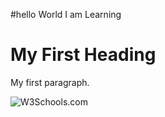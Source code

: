#hello World I am Learning
<html>
<body>

<h1>My First Heading</h1>
<p>My first paragraph.</p>
<img src="https://i.insider.com/5d52d4b8cd97840fe250aa5d?width=1136&format=jpeg" alt="W3Schools.com">
</body>
</html>
